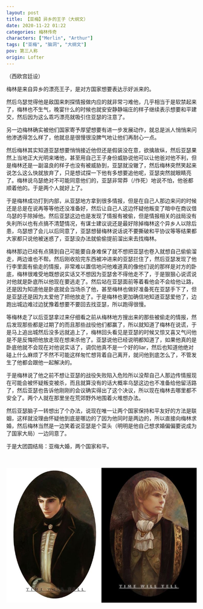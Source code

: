 ```yaml
---
layout: post
title: 【亚梅】异乡的王子（大纲文）
date: 2020-11-22 01:22
categories: 梅林传奇
characters: ["Merlin", "Arthur"]
tags: ["亚梅", "脑洞", "大纲文"]
pov: 第三人称
origin: Lofter
---
```


（西欧宫廷设）

梅林是来自异乡的漂亮王子，是对方国家想要表达示好派来的。

然后乌瑟觉得他是敌国来刺探情报做内应的就非常刁难他，几乎相当于是软禁起来了，梅林也不生气，晚宴什么的时候也就安安静静端庄的样子继续表示想要和平建交，然后因为这么乖巧漂亮就吸引住亚瑟的注意了。

另一边梅林确实被他们国家寄予厚望想要有进一步发展动作，就总是派人悄悄来问他渗透得怎么样了，他就总是很慢很没脾气地让他们再耐心一点。

然后梅林其实知道亚瑟想要悄悄接近他但还是假装没在意，欲擒故纵，然后亚瑟果然上当地正大光明来堵他，甚至用自己王子身份威胁说他可以让他爸对他不利，但是梅林还是一副温良的样子也没有被威胁到，亚瑟就没辙了，然后梅林突然笑起来说怎么这么快就放弃了，只是想试探一下他有多想要追他呢，亚瑟突然就眼睛亮了。梅林说乌瑟绝对不可能同意他们的，亚瑟非常莽（/作死）地说不怕，他爸都顺着他的。于是两个人就好上了。

于是梅林成功打到内部，从亚瑟地方拿到很多情报，但是在自己人那边来问的时候还是总是在说再等等他还没准备好，然后让自己人这边怀疑他叛变了暗中在商议借乌瑟的手除掉他。然后亚瑟这边也是发现了情报有被偷，但是情报相关的战局没有失利所以也有点搞不清楚情况，有谋士建议说还是最好除掉梅林这个异乡人以除后患，乌瑟想了会儿以后同意了，亚瑟想替梅林说话说不要撕破和平协议等等结果都大家都只说他被迷惑了，亚瑟没办法就偷偷提前溜出来去找梅林。

梅林那边已经有点猜到自己可能要自身难保了就不想把亚瑟也卷入就想自己偷偷溜走，两边谁也不帮。然后刚收拾完东西被冲进来的亚瑟拦住了，然后亚瑟发现了他行李里面有偷走的情报，非常难以置信地问他难道真的像他们说的那样是对方的卧底，梅林很难受地既想说实话又不想因为亚瑟舍不得他走不了，于是狠狠心说谎说对他就是卧底所以他现在要逃走了。然后站在亚瑟面前等着看他会不会给他让路，还是因为知道他是卧底就会当场杀了他，甚至梅林也做好准备死在亚瑟手下了，但是亚瑟还是因为太爱他了把他放走了。于是梅林也更加确信地知道亚瑟爱他了，边跑出城边难过边犹豫着想要不要回去找亚瑟，所以跑得很慢。

等梅林走了以后亚瑟拿过来仔细看之前从梅林地方搜出来的那些被偷走的情报，然后发现那些都是过期了的而且那些战役他们都赢了，所以就知道了梅林在说谎，于是马上追出城然后没多远就追上了，梅林回头看见是亚瑟的时候又惊又喜又气问他是不是反悔把他放走现在想来杀他了。亚瑟说他已经说明都知道了，如果他真的是卧底他就不会现在对他说实话了，调侃他真不是一个好的liar，然后也知道他绝对碰上什么麻烦了不然不可能这样匆忙想背着自己离开，就问他到底怎么了，不管发生了他都会跟他一起解决的。

于是梅林说了他之前不想让亚瑟的战役失败陷入危险所以没帮自己人那边传情报现在可能会被怀疑叛变被杀，而且就算没有的话大概率乌瑟这边也不准备给他留活路了，然后亚瑟也告诉他刚刚的会议确实得出了这个决议，所以现在梅林去哪里都不安全了。两个人就在那里坐在荒郊野外地围着火堆想办法。

然后亚瑟脑子一转想出了个办法，说现在唯一让两个国家保持和平友好的方法是联姻，这样就没理由怀疑他到底是哪边的了因为他同时是两边的，所以直接向梅林求婚，然后梅林当然是一边笑着说亚瑟是个菜头（明明是他自己想求婚偏偏要说成为了国家大局）一边同意了。

于是大团圆结局：亚梅大婚，两个国家和平。

<br><br>
![](https://raw.githubusercontent.com/junesirius/junesirius.github.io/master/assets/images/lofter/2020-11-22-AM-Foreign-prince.jpg)
